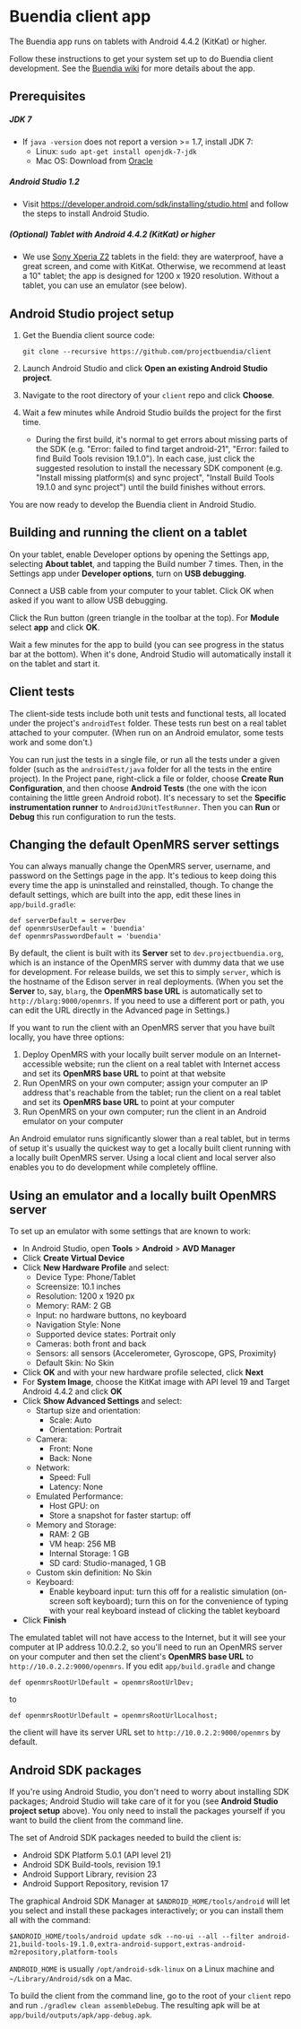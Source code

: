 # Buendia client app

The Buendia app runs on tablets with Android 4.4.2 (KitKat) or higher.

Follow these instructions to get your system set up to do Buendia client development.
See the [Buendia wiki](https://github.com/projectbuendia/buendia/wiki) for more details about the app.

## Prerequisites

##### JDK 7
  * If `java -version` does not report a version >= 1.7, install JDK 7:
      * Linux: `sudo apt-get install openjdk-7-jdk`
      * Mac OS: Download from [Oracle](http://www.oracle.com/technetwork/java/javase/downloads/jdk7-downloads-1880260.html)

##### Android Studio 1.2
  * Visit https://developer.android.com/sdk/installing/studio.html and follow the steps to install Android Studio.

##### (Optional) Tablet with Android 4.4.2 (KitKat) or higher
  * We use [Sony Xperia Z2](http://www.sonymobile.com/gb/products/tablets/xperia-z2-tablet/) tablets in the field: they are waterproof, have a great screen, and come with KitKat.  Otherwise, we recommend at least a 10" tablet; the app is designed for 1200 x 1920 resolution.  Without a tablet, you can use an emulator (see below).


## Android Studio project setup

1.  Get the Buendia client source code:

        git clone --recursive https://github.com/projectbuendia/client

2.  Launch Android Studio and click **Open an existing Android Studio project**.

3.  Navigate to the root directory of your `client` repo and click **Choose**.

4.  Wait a few minutes while Android Studio builds the project for the first time.

    * During the first build, it's normal to get errors about missing parts of the SDK (e.g. "Error: failed to find target android-21", "Error: failed to find Build Tools revision 19.1.0").  In each case, just click the suggested resolution to install the necessary SDK component (e.g. "Install missing platform(s) and sync project", "Install Build Tools 19.1.0 and sync project") until the build finishes without errors.

You are now ready to develop the Buendia client in Android Studio.

## Building and running the client on a tablet

On your tablet, enable Developer options by opening the Settings app, selecting **About tablet**, and tapping the Build number 7 times.  Then, in the Settings app under **Developer options**, turn on **USB debugging**.

Connect a USB cable from your computer to your tablet.  Click OK when asked if you want to allow USB debugging.

Click the Run button (green triangle in the toolbar at the top).  For **Module** select **app** and click **OK**.

Wait a few minutes for the app to build (you can see progress in the status bar at the bottom).  When it's done, Android Studio will automatically install it on the tablet and start it.

## Client tests

The client-side tests include both unit tests and functional tests, all located under the project's `androidTest` folder.  These tests run best on a real tablet attached to your computer.  (When run on an Android emulator, some tests work and some don't.)

You can run just the tests in a single file, or run all the tests under a given folder (such as the `androidTest/java` folder for all the tests in the entire project).  In the Project pane, right-click a file or folder, choose **Create Run Configuration**, and then choose **Android Tests** (the one with the icon containing the little green Android robot).  It's necessary to set the **Specific instrumentation runner** to `AndroidJUnitTestRunner`.  Then you can **Run** or **Debug** this run configuration to run the tests.

## Changing the default OpenMRS server settings

You can always manually change the OpenMRS server, username, and password on the Settings page in the app.  It's tedious to keep doing this every time the app is uninstalled and reinstalled, though.  To change the default settings, which are built into the app, edit these lines in `app/build.gradle`:

    def serverDefault = serverDev
    def openmrsUserDefault = 'buendia'
    def openmrsPasswordDefault = 'buendia'

By default, the client is built with its **Server** set to `dev.projectbuendia.org`, which is an instance of the OpenMRS server with dummy data that we use for development.  For release builds, we set this to simply `server`, which is the hostname of the Edison server in real deployments.  (When you set the **Server** to, say, `blarg`, the **OpenMRS base URL** is automatically set to `http://blarg:9000/openmrs`.  If you need to use a different port or path, you can edit the URL directly in the Advanced page in Settings.)

If you want to run the client with an OpenMRS server that you have built locally, you have three options:

  1. Deploy OpenMRS with your locally built server module on an Internet-accessible website; run the client on a real tablet with Internet access and set its **OpenMRS base URL** to point at that website
  2. Run OpenMRS on your own computer; assign your computer an IP address that's reachable from the tablet; run the client on a real tablet and set its **OpenMRS base URL** to point at your computer
  3. Run OpenMRS on your own computer; run the client in an Android emulator on your computer

An Android emulator runs significantly slower than a real tablet, but in terms of setup it's usually the quickest way to get a locally built client running with a locally built OpenMRS server.  Using a local client and local server also enables you to do development while completely offline.

## Using an emulator and a locally built OpenMRS server

To set up an emulator with some settings that are known to work:

  * In Android Studio, open **Tools** > **Android** > **AVD Manager**
  * Click **Create Virtual Device**
  * Click **New Hardware Profile** and select:
      * Device Type: Phone/Tablet
      * Screensize: 10.1 inches
      * Resolution: 1200 x 1920 px
      * Memory: RAM: 2 GB
      * Input: no hardware buttons, no keyboard
      * Navigation Style: None
      * Supported device states: Portrait only
      * Cameras: both front and back
      * Sensors: all sensors (Accelerometer, Gyroscope, GPS, Proximity)
      * Default Skin: No Skin
  * Click **OK** and with your new hardware profile selected, click **Next**
  * For **System Image**, choose the KitKat image with API level 19 and Target Android 4.4.2 and click **OK**
  * Click **Show Advanced Settings** and select:
      * Startup size and orientation:
          * Scale: Auto
          * Orientation: Portrait
      * Camera:
          * Front: None
          * Back: None
      * Network:
          * Speed: Full
          * Latency: None
      * Emulated Performance:
          * Host GPU: on
          * Store a snapshot for faster startup: off
      * Memory and Storage:
          * RAM: 2 GB
          * VM heap: 256 MB
          * Internal Storage: 1 GB
          * SD card: Studio-managed, 1 GB
      * Custom skin definition: No Skin
      * Keyboard:
          * Enable keyboard input: turn this off for a realistic simulation (on-screen soft keyboard); turn this on for the convenience of typing with your real keyboard instead of clicking the tablet keyboard
  * Click **Finish**

The emulated tablet will not have access to the Internet, but it will see your computer at IP address 10.0.2.2, so you'll need to run an OpenMRS server on your computer and then set the client's **OpenMRS base URL** to `http://10.0.2.2:9000/openmrs`.  If you edit `app/build.gradle` and change

    def openmrsRootUrlDefault = openmrsRootUrlDev;

to

    def openmrsRootUrlDefault = openmrsRootUrlLocalhost;

the client will have its server URL set to `http://10.0.2.2:9000/openmrs` by default.

## Android SDK packages

If you're using Android Studio, you don't need to worry about installing SDK packages; Android Studio will take care of it for you (see **Android Studio project setup** above).  You only need to install the packages yourself if you want to build the client from the command line.

The set of Android SDK packages needed to build the client is:

  * Android SDK Platform 5.0.1 (API level 21)
  * Android SDK Build-tools, revision 19.1
  * Android Support Library, revision 23
  * Android Support Repository, revision 17

The graphical Android SDK Manager at `$ANDROID_HOME/tools/android` will let you select and install these packages interactively; or you can install them all with the command:

    $ANDROID_HOME/tools/android update sdk --no-ui --all --filter android-21,build-tools-19.1.0,extra-android-support,extras-android-m2repository,platform-tools

`ANDROID_HOME` is usually `/opt/android-sdk-linux` on a Linux machine and `~/Library/Android/sdk` on a Mac.

To build the client from the command line, go to the root of your `client` repo and run `./gradlew clean assembleDebug`.  The resulting apk will be at `app/build/outputs/apk/app-debug.apk`.
